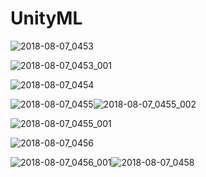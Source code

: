 # UnityML


![2018-08-07_0453](https://user-images.githubusercontent.com/39535098/43765744-ad0567f4-99fe-11e8-8bee-9c683ab05e4c.png)

![2018-08-07_0453_001](https://user-images.githubusercontent.com/39535098/43765745-ad1618ba-99fe-11e8-8caa-7719ed10985c.png)

![2018-08-07_0454](https://user-images.githubusercontent.com/39535098/43765746-ad252d00-99fe-11e8-8fba-4134e3b85502.png)

![2018-08-07_0455](https://user-images.githubusercontent.com/39535098/43765747-ad33b848-99fe-11e8-87ad-6ab71aaca0d8.png)![2018-08-07_0455_002](https://user-images.githubusercontent.com/39535098/43765749-ad72100c-99fe-11e8-85c2-e5541c17c2bd.png)

![2018-08-07_0455_001](https://user-images.githubusercontent.com/39535098/43765748-ad4377c4-99fe-11e8-93be-fa64cbbf1e76.png)

![2018-08-07_0456](https://user-images.githubusercontent.com/39535098/43765750-ad7e6a96-99fe-11e8-9aba-a38ae6c1d711.png)

![2018-08-07_0456_001](https://user-images.githubusercontent.com/39535098/43765752-ada40f76-99fe-11e8-933e-83fd49f06ce2.png)![2018-08-07_0458](https://user-images.githubusercontent.com/39535098/43765753-adb9c212-99fe-11e8-889c-9b489cfa8f3e.png)

